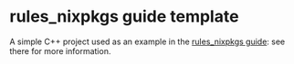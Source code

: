 # rules_nixpkgs guide template

A simple C++ project used as an example in the [rules_nixpkgs guide](../../guide.md): see there for more information.

